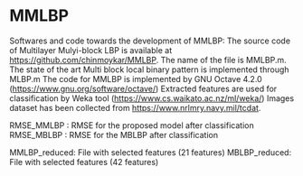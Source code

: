 # MMLBP
Softwares and code towards the development of MMLBP:
The source code of Multilayer Mulyi-block LBP is available at https://github.com/chinmoykar/MMLBP. 
The name of the file is MMLBP.m.
The state of the art Multi block local binary pattern is implemented through MLBP.m
The code for MMLBP is implemented by GNU Octave 4.2.0 (https://www.gnu.org/software/octave/) 
Extracted features are used for classification by Weka tool (https://www.cs.waikato.ac.nz/ml/weka/) 
Images dataset has been collected from https://www.nrlmry.navy.mil/tcdat. 

RMSE_MMLBP : RMSE for the proposed model after classification
RMSE_MBLBP : RMSE for the MBLBP after classification

MMLBP_reduced: File with selected features (21 features)
MBLBP_reduced: File with selected features (42 features)
